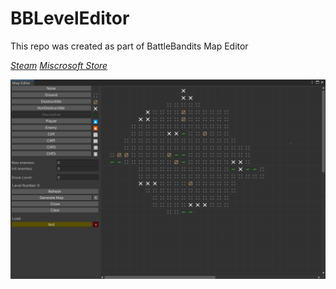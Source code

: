 # BBLevelEditor
 This repo was created as part of BattleBandits Map Editor
 
 [*Steam*](https://store.steampowered.com/app/1224050)
 [*Miscrosoft Store*](https://www.microsoft.com/p/battle-bandits/9njgjs05c5db)
 
 ![Screenshot](Screenshot.png)

